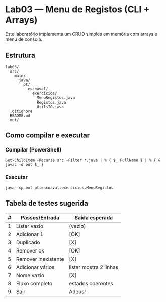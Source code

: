 # Lab03 — Menu de Registos (CLI + Arrays)

Este laboratório implementa um CRUD simples em memória com arrays e menu de consola.

## Estrutura
```
lab03/
  src/
    main/
      java/
        pt/
          escnaval/
            exercicios/
              MenuRegistos.java
              Registos.java
              UtilsIO.java
  .gitignore
  README.md
  out/
```

## Como compilar e executar

### Compilar (PowerShell)
```
Get-ChildItem -Recurse src -Filter *.java | % { $_.FullName } | % { & javac -d out $_ }
```

### Executar
```
java -cp out pt.escnaval.exercicios.MenuRegistos
```

## Tabela de testes sugerida
| # | Passos/Entrada | Saída esperada |
|---|----------------|----------------|
| 1 | Listar vazio   | (vazio)        |
| 2 | Adicionar 1    | [OK]           |
| 3 | Duplicado      | [X]            |
| 4 | Remover ok     | [OK]           |
| 5 | Remover inexistente | [X]       |
| 6 | Adicionar vários | listar mostra 2 linhas |
| 7 | Nome vazio     | [X]            |
| 8 | Fluxo completo | estados coerentes |
| 9 | Sair           | Adeus!         |
